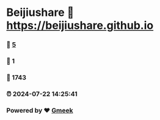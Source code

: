 # Beijiushare :link: https://beijiushare.github.io 
### :page_facing_up: [5](https://beijiushare.github.io/tag.html) 
### :speech_balloon: 1 
### :hibiscus: 1743 
### :alarm_clock: 2024-07-22 14:25:41 
### Powered by :heart: [Gmeek](https://github.com/Meekdai/Gmeek)
